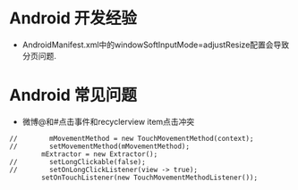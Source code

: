 # Android 开发经验
- AndroidManifest.xml中的windowSoftInputMode=adjustResize配置会导致分页问题.
# Android 常见问题

- 微博@和#点击事件和recyclerview item点击冲突

```
//        mMovementMethod = new TouchMovementMethod(context);
//        setMovementMethod(mMovementMethod);
        mExtractor = new Extractor();
//        setLongClickable(false);
//        setOnLongClickListener(view -> true);
        setOnTouchListener(new TouchMovementMethodListener());
```

